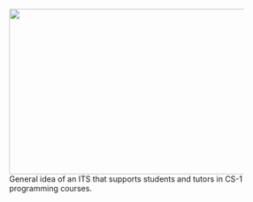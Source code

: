 <figure id="fig:its-idea">
  <img src="icons/its-workflow.pdf" width="600", height="300">
  <figcaption>General idea of an ITS that supports students and tutors in CS-1 programming courses.</figcaption>
</figure>
